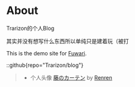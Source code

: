 # About

Trarizon的个人Blog

其实并没有想写什么东西所以单纯只是建着玩（被打

This is the demo site for [Fuwari](https://github.com/saicaca/fuwari).

::github{repo="Trarizon/blog"}

> - 个人头像 [藤のカーテン](https://www.pixiv.net/artworks/108613290) by [Renren](https://www.pixiv.net/users/22963369)
